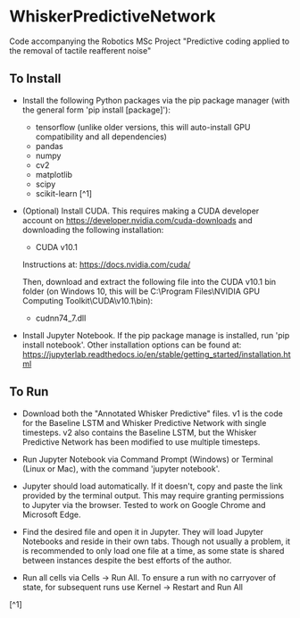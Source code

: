 # WhiskerPredictiveNetwork
Code accompanying the Robotics MSc Project "Predictive coding applied to the removal of tactile reafferent noise"

## To Install

- Install the following Python packages via the pip package manager (with the general form 'pip install \[package\]'):

  - tensorflow (unlike older versions, this will auto-install GPU compatibility and all dependencies)
  - pandas
  - numpy
  - cv2
  - matplotlib
  - scipy
  - scikit-learn [^1]

- (Optional) Install CUDA. This requires making a CUDA developer account on https://developer.nvidia.com/cuda-downloads and downloading the following installation:

    - CUDA v10.1
    
    Instructions at: https://docs.nvidia.com/cuda/
    
    Then, download and extract the following file into the CUDA v10.1 bin folder (on Windows 10, this will be C:\Program Files\NVIDIA GPU Computing Toolkit\CUDA\v10.1\bin):
    
    - cudnn74_7.dll

- Install Jupyter Notebook. If the pip package manage is installed, run 'pip install notebook'. Other installation options can be found at: https://jupyterlab.readthedocs.io/en/stable/getting_started/installation.html

## To Run

- Download both the "Annotated Whisker Predictive" files. v1 is the code for the Baseline LSTM and Whisker Predictive Network with single timesteps. v2 also contains the Baseline LSTM, but the Whisker Predictive Network has been modified to use multiple timesteps.

- Run Jupyter Notebook via Command Prompt (Windows) or Terminal (Linux or Mac), with the command 'jupyter notebook'.

- Jupyter should load automatically. If it doesn't, copy and paste the link provided by the terminal output. This may require granting permissions to Jupyter via the browser. Tested to work on Google Chrome and Microsoft Edge.

- Find the desired file and open it in Jupyter. They will load Jupyter Notebooks and reside in their own tabs. Though not usually a problem, it is recommended to only load one file at a time, as some state is shared between instances despite the best efforts of the author.

- Run all cells via Cells -> Run All. To ensure a run with no carryover of state, for subsequent runs use Kernel -> Restart and Run All

[^1] 

